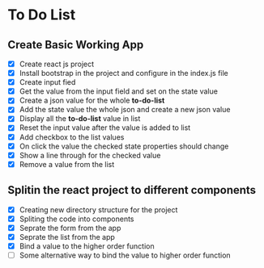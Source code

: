 # To Do List

## Create Basic Working App

- [x] Create react js project
- [x] Install bootstrap in the project and configure in the index.js file
- [x] Create input fied
- [x] Get the value from the input field and set on the state value
- [x] Create a json value for the whole **to-do-list**
- [x] Add the state value the whole json and create a new json value
- [x] Display all the **to-do-list** value in list
- [x] Reset the input value after the value is added to list
- [x] Add checkbox to the list values
- [x] On click the value the checked state properties should change
- [x] Show a line through for the checked value
- [x] Remove a value from the list

## Splitin the react project to different components

- [x] Creating new directory structure for the project
- [x] Spliting the code into components
- [x] Seprate the form from the app
- [x] Seprate the list from the app
- [x] Bind a value to the higher order function
- [ ] Some alternative way to bind the value to higher order function
